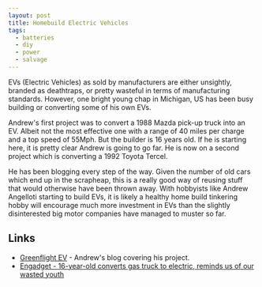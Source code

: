 ```yaml
---
layout: post
title: Homebuild Electric Vehicles
tags:
  - batteries
  - diy
  - power
  - salvage
---
```


EVs (Electric Vehicles) as sold by manufacturers are either unsightly, branded as deathtraps, or pretty wasteful in terms of manufacturing standards. However, one bright young chap in Michigan, US has been busy building or converting some of his own EVs.

Andrew's first project was to convert a 1988 Mazda pick-up truck into an EV. Albeit not the most effective one with a range of 40 miles per charge and a top speed of 55Mph. But the builder is 16 years old. If he is starting here, it is pretty clear Andrew is going to go far. He is now on a second project which is converting a 1992 Toyota Tercel.

He has been blogging every step of the way. Given the number of old cars which end up in the scrapheap, this is a really good way of reusing stuff that would otherwise have been thrown away. With hobbyists like Andrew Angelloti starting to build EVs, it is likely a healthy home build tinkering hobby will encourage much more investment in EVs than the slightly disinterested big motor companies have managed to muster so far.

## Links

- [Greenflight EV](http://greenflightev.blogspot.com/) - Andrew's blog covering his project.
- [Engadget - 16-year-old converts gas truck to electric, reminds us of our wasted youth](http://www.engadget.com/2008/01/27/16-year-old-converts-gas-truck-to-electric-reminds-us-of-our-wa/)
